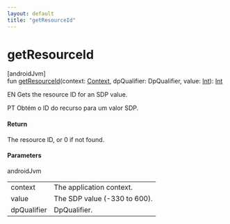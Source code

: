 ```yaml
---
layout: default
title: "getResourceId"
---
```


# getResourceId

[androidJvm]\
fun [getResourceId](get-resource-id.md)(context: [Context](https://developer.android.com/reference/kotlin/android/content/Context.html), dpQualifier: DpQualifier, value: [Int](https://kotlinlang.org/api/core/kotlin-stdlib/kotlin/-int/index.html)): [Int](https://kotlinlang.org/api/core/kotlin-stdlib/kotlin/-int/index.html)

EN Gets the resource ID for an SDP value.

PT Obtém o ID do recurso para um valor SDP.

#### Return

The resource ID, or 0 if not found.

#### Parameters

androidJvm

| | |
|---|---|
| context | The application context. |
| value | The SDP value (-330 to 600). |
| dpQualifier | DpQualifier. |